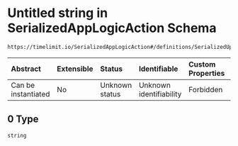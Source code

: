 # Untitled string in SerializedAppLogicAction Schema

```txt
https://timelimit.io/SerializedAppLogicAction#/definitions/SerializedUpdateAppActivitiesAction/properties/removed/items/items/0
```



| Abstract            | Extensible | Status         | Identifiable            | Custom Properties | Additional Properties | Access Restrictions | Defined In                                                                                           |
| :------------------ | :--------- | :------------- | :---------------------- | :---------------- | :-------------------- | :------------------ | :--------------------------------------------------------------------------------------------------- |
| Can be instantiated | No         | Unknown status | Unknown identifiability | Forbidden         | Allowed               | none                | [SerializedAppLogicAction.schema.json*](SerializedAppLogicAction.schema.json "open original schema") |

## 0 Type

`string`
